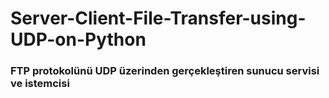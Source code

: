# Server-Client-File-Transfer-using-UDP-on-Python
### FTP protokolünü UDP üzerinden gerçekleştiren sunucu servisi ve istemcisi

